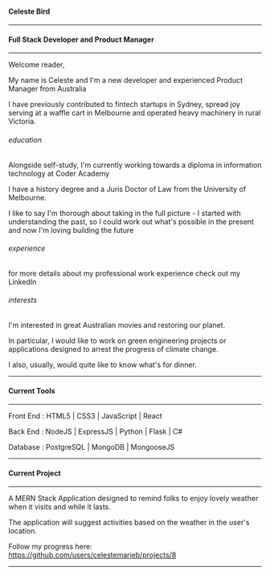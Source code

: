 #### Celeste Bird
---
#### Full Stack Developer and Product Manager
---

Welcome reader,

My name is Celeste and I'm a new developer and experienced Product Manager from Australia

I have previously contributed to fintech startups in Sydney, spread joy serving at a waffle cart in Melbourne and operated heavy machinery in rural Victoria. 

###### education 

Alongside self-study, I'm currently working towards a diploma in information technology at Coder Academy

I have a history degree and a Juris Doctor of Law from the University of Melbourne.

I like to say I'm thorough about taking in the full picture - I started with understanding the past, so I could work out what's possible in the present and now I'm loving building the future

###### experience 

for more details about my professional work experience check out my LinkedIn

###### interests 

I'm interested in great Australian movies and restoring our planet.

In particular, I would like to work on green engineering projects or applications designed to arrest the progress of climate change.

I also, usually, would quite like to know what's for dinner.

---

#### Current Tools 

---

Front End : HTML5 | CSS3 | JavaScript | React 

Back End : NodeJS | ExpressJS | Python | Flask | C# 

Database : PostgreSQL | MongoDB | MongooseJS

---

#### Current Project

---

A MERN Stack Application designed to remind folks to enjoy lovely weather when it visits and while it lasts.

The application will suggest activities based on the weather in the user's location.

Follow my progress here: https://github.com/users/celestemarieb/projects/8

--- 

